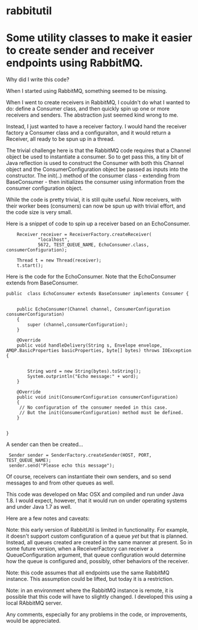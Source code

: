 # rabbitutil

Some utility classes to make it easier to create sender and receiver endpoints using RabbitMQ.
==============================================================================================

Why did I write this code?

When I started using RabbitMQ, something seemed to be missing.

When I went to create receivers in RabbitMQ, I couldn't do what I wanted to do: define a Consumer class,
and then quickly spin up one or more receivers and senders. The abstraction just seemed kind
wrong to me.

Instead, I just wanted to have a receiver factory. I would hand the receiver factory a Consumer class
and a configuraiton, and it would return a Receiver, all ready to be spun up in a thread.

The trivial challenge here is that the RabbitMQ code requires that a Channel object be used to instantiate a consumer.
So to get pass this, a tiny bit of Java reflection is used to construct the Consumer
with both this Channel object and the ConsumerConfiguration object be passed as inputs
into the constructor. The init(..) method
of the consumer class - extending from BaseConsumer - then initializes the consumer using information
from the consumer configuration object.

While the code is pretty trivial, it is still quite useful. Now receivers, with their worker bees (consumers)
can now be spun up with trivial effort, and the code size is very small.

Here is a snippet of code to spin up a receiver based on an EchoConsumer.



        Receiver receiver = ReceiverFactory.createReceiver(
                "localhost",
                5672, TEST_QUEUE_NAME, EchoConsumer.class, consumerConfiguration);

        Thread t = new Thread(receiver);
        t.start();


Here is the code for the EchoConsumer. Note that the EchoConsumer extends from BaseConsumer.


    public  class EchoConsumer extends BaseConsumer implements Consumer {


        public EchoConsumer(Channel channel, ConsumerConfiguration consumerConfiguration)
        {
            super (channel,consumerConfiguration);
        }

        @Override
        public void handleDelivery(String s, Envelope envelope, AMQP.BasicProperties basicProperties, byte[] bytes) throws IOException {


            String word = new String(bytes).toString();
            System.outprintln("Echo message:" + word);
        }

        @Override
        public void init(ConsumerConfiguration consumerConfiguration)
        {
         // No configuration of the consumer needed in this case.
         // But the init(ConsumerConfiguration) method must be defined.
        }


    }

A sender can then be created...

     Sender sender = SenderFactory.createSender(HOST, PORT, TEST_QUEUE_NAME);
     sender.send("Please echo this message");

Of course, receivers can instantiate their own senders, and so send messages
to and from other queues as well.

This code was developed on Mac OSX and compiled and run under Java 1.8.
I would expect, however, that it would run on under operating systems and under Java 1.7 as well.

Here are a few notes and caveats:

   Note: this early version of RabbitUtil is limited in functionality. For example, it doesn't support
   custom configuration of a queue *yet* but that is planned. Instead, all queues created are
   created in the same manner at present. So in some future version, when a ReceiverFactory can
   receiver a QueueConfiguration argument, that queue configuration would determine how the
   queue is configured and, possibly, other behaviors of the receiver.

   Note: this code assumes that all endpoints use the same RabbitMQ instance.
   This assumption could be lifted, but today it is a restriction.

   Note: in an environment where the RabbitMQ instance is remote, it is possible
   that this code will have to slightly changed. I developed this using a local RAbbitMQ
   server.

 Any comments, especially for any problems in the code, or improvements, would be appreciated.






